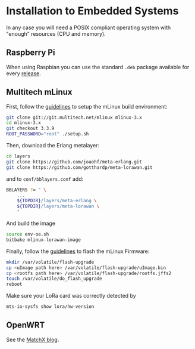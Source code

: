 # Installation to Embedded Systems

In any case you will need a POSIX compliant operating system with "enough"
resources (CPU and memory).

## Raspberry Pi

When using Raspbian you can use the standard `.deb` package available for every
[release](https://github.com/gotthardp/lorawan-server/releases).


## Multitech mLinux

First, follow the
[guidelines](http://www.multitech.net/developer/software/mlinux/mlinux-building-images/building-a-custom-linux-image/)
to setup the mLinux build environment:
```bash
git clone git://git.multitech.net/mlinux mlinux-3.x
cd mlinux-3.x
git checkout 3.3.9
ROOT_PASSWORD="root" ./setup.sh
```

Then, download the Erlang metalayer:
```bash
cd layers
git clone https://github.com/joaohf/meta-erlang.git
git clone https://github.com/gotthardp/meta-lorawan.git
```
and to `conf/bblayers.conf` add:

```bash
BBLAYERS ?= " \
    ...
    ${TOPDIR}/layers/meta-erlang \
    ${TOPDIR}/layers/meta-lorawan \
    "
```

And build the image
```bash
source env-oe.sh
bitbake mlinux-lorawan-image
```

Finally, follow the
[guidelines](http://www.multitech.net/developer/software/mlinux/using-mlinux/flashing-mlinux-firmware-for-conduit/)
to flash the mLinux Firmware:
```bash
mkdir /var/volatile/flash-upgrade
cp <uImage path here> /var/volatile/flash-upgrade/uImage.bin
cp <rootfs path here> /var/volatile/flash-upgrade/rootfs.jffs2
touch /var/volatile/do_flash_upgrade
reboot
```

Make sure your LoRa card was correctly detected by
```bash
mts-io-sysfs show lora/hw-version
```


## OpenWRT

See the [MatchX blog](https://matchx.io/community/box/5-lorawan-server-running-on-the-box).
